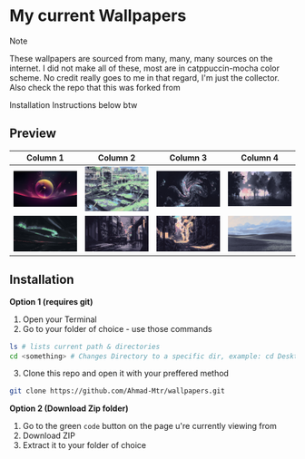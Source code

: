 # My current Wallpapers

> [!NOTE]
> These wallpapers are sourced from many, many, many sources on the internet. I did not make all of these,  most are in  catppuccin-mocha color scheme. No credit really goes to me in that regard, I'm just the collector.
Also check the repo that this was forked from

Installation Instructions below btw

## Preview
| Column 1 | Column 2 | Column 3 | Column 4 |
|---------|---------|---------|---------|
| ![Astrolabe](https://raw.githubusercontent.com/Ahmad-Mtr/wallpapers/main/wps/_Wallpaper(1).png)  | ![abandoned-trainstation.jpg](https://raw.githubusercontent.com/Ahmad-Mtr/wallpapers/main/wps/abandoned-trainstation.jpg) | ![abstract-swirls.jpg](https://raw.githubusercontent.com/Ahmad-Mtr/wallpapers/main/wps/abstract-swirls.jpg) | ![misty-boat.jpg](https://raw.githubusercontent.com/Ahmad-Mtr/wallpapers/main/wps/misty-boat.jpg) |
| ![Aurora](https://raw.githubusercontent.com/Ahmad-Mtr/wallpapers/main/wps/aurora_borealis.png) | ![Car](https://raw.githubusercontent.com/Ahmad-Mtr/wallpapers/main/wps/car1.png) | ![Street](https://raw.githubusercontent.com/Ahmad-Mtr/wallpapers/main/wps/wallpaper-theme-converter5.png) | ![Windows XP](https://raw.githubusercontent.com/Ahmad-Mtr/wallpapers/main/wps/windows-xp.jpg)  |

## Installation
**Option 1 (requires git)**
1. Open your Terminal
2. Go to your folder of choice - use those commands 

```sh
ls # lists current path & directories 
cd <something> # Changes Directory to a specific dir, example: cd Desktop
```
3. Clone this repo and open it with your preffered method
```sh
git clone https://github.com/Ahmad-Mtr/wallpapers.git
```

**Option 2 (Download Zip folder)**
1. Go to the green `code` button on the page u're currently viewing from
2. Download ZIP
3. Extract it to your folder of choice
